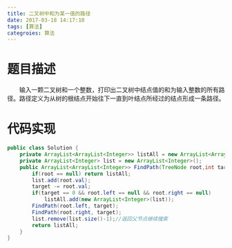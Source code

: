 ```yaml
---
title: 二叉树中和为某一值的路径
date: 2017-03-18 14:17:10
tags: [算法]
categroies: 算法
---
```

# 题目描述 #
&emsp;&emsp;输入一颗二叉树和一个整数，打印出二叉树中结点值的和为输入整数的所有路径。路径定义为从树的根结点开始往下一直到叶结点所经过的结点形成一条路径。
<!--more-->
# 代码实现
```java  
public class Solution {
    private ArrayList<ArrayList<Integer>> listAll = new ArrayList<ArrayList<Integer>>();
    private ArrayList<Integer> list = new ArrayList<Integer>();
    public ArrayList<ArrayList<Integer>> FindPath(TreeNode root,int target) {
        if(root == null) return listAll;
        list.add(root.val);
        target -= root.val;
        if(target == 0 && root.left == null && root.right == null)
            listAll.add(new ArrayList<Integer>(list));
        FindPath(root.left, target);
        FindPath(root.right, target);
        list.remove(list.size()-1);//返回父节点继续搜索
        return listAll;
    }
}
```

